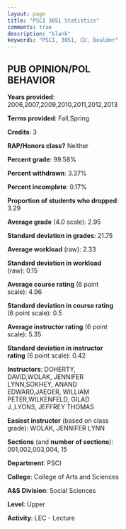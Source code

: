 ```yaml
---
layout: page
title: "PSCI 3051 Statistics"
comments: true
description: "blank"
keywords: "PSCI, 3051, CU, Boulder"
--- 
```

<head>
<script src="https://ajax.googleapis.com/ajax/libs/jquery/2.1.3/jquery.min.js"></script>
<script src="https://dl.dropboxusercontent.com/s/pc42nxpaw1ea4o9/highcharts.js?dl=0"></script>
<!-- <script src="../assets/js/highcharts.js"></script> -->
<style type="text/css">@font-face {
	font-family: "Bebas Neue";
	src: url(https://www.filehosting.org/file/details/544349/BebasNeue%20Regular.otf) format("opentype");
	}
	h1.Bebas { 
		font-family: "Bebas Neue", Verdana, Tahoma;
	}
</style>
</head>
<body>
	<div id="container" style="float: right; width: 45%; height: 88%; margin-left: 2.5%; margin-right: 2.5%;"></div>
	<script language="JavaScript">
		$(document).ready(function() {
		var chart = {type: 'column'};
		var title = {text: 'Grade Distribution'};
		var xAxis = {categories: ['A','B','C','D','F'],crosshair: true};
		var yAxis = {min: 0,title: {text: 'Percentage'}};
		var tooltip = {headerFormat: '<center><b><span style="font-size:20px">{point.key}</span></b></center>',
		               pointFormat: '<td style="padding:0"><b>{point.y:.1f}%</b></td>',
		               footerFormat: '</table>',shared: true,useHTML: true};
		var plotOptions = {column: {pointPadding: 0.0,borderWidth: 0}};  
		var credits = {enabled: false};var series= [{name: 'Percent',data: [33.6,40.85,17.3,4.43,3.82,]}];
		var json = {};
		json.chart = chart;
		json.title = title;
		json.tooltip = tooltip;
		json.xAxis = xAxis;
		json.yAxis = yAxis;  
		json.series = series;
		json.plotOptions = plotOptions;  
		json.credits = credits;
		$('#container').highcharts(json);
	});
	</script>
</body>
			   
## PUB OPINION/POL BEHAVIOR

**Years provided**: 2006,2007,2009,2010,2011,2012,2013

**Terms provided**: Fall,Spring

**Credits**: 3

**RAP/Honors class?** Neither

**Percent grade**: 99.58%

**Percent withdrawn**: 3.37%

**Percent incomplete**: 0.17%

**Proportion of students who dropped**: 3.29

**Average grade** (4.0 scale): 2.95

**Standard deviation in grades**: 21.75

**Average workload** (raw): 2.33

**Standard deviation in workload** (raw): 0.15

**Average course rating** (6 point scale): 4.96

**Standard deviation in course rating** (6 point scale): 0.5

**Average instructor rating** (6 point scale): 5.35

**Standard deviation in instructor rating** (6 point scale): 0.42

**Instructors**: DOHERTY, DAVID,WOLAK, JENNIFER LYNN,SOKHEY, ANAND EDWARD,JAEGER, WILLIAM PETER,WILKENFELD, GILAD J.,LYONS, JEFFREY THOMAS

**Easiest instructor** (based on class grade): WOLAK, JENNIFER LYNN

**Sections** (and **number of sections**): 001,002,003,004, 15

**Department**: PSCI

**College**: College of Arts and Sciences

**A&S Division**: Social Sciences

**Level**: Upper

**Activity**: LEC - Lecture